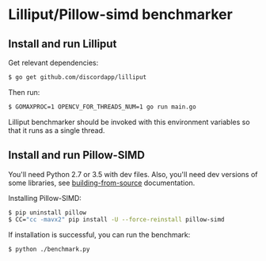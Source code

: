 Lilliput/Pillow-simd benchmarker
=================

## Install and run Lilliput

Get relevant dependencies: 

```bash
$ go get github.com/discordapp/lilliput
```

Then run: 

```bash
$ GOMAXPROC=1 OPENCV_FOR_THREADS_NUM=1 go run main.go
```

Lilliput benchmarker should be invoked with this environment variables
so that it runs as a single thread.


## Install and run Pillow-SIMD

You'll need Python 2.7 or 3.5 with dev files. Also, you'll need dev versions
of some libraries, see [building-from-source](https://pillow.readthedocs.io/en/5.3.x/installation.html#building-from-source) documentation.

Installing Pillow-SIMD:

```bash
$ pip uninstall pillow
$ CC="cc -mavx2" pip install -U --force-reinstall pillow-simd
```

If installation is successful, you can run the benchmark:

```bash
$ python ./benchmark.py
```
